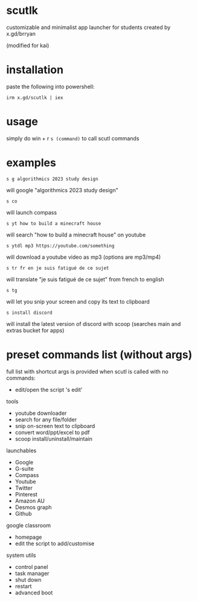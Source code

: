 # scutlk
customizable and minimalist app launcher for students created by x.gd/brryan

(modified for kai)

# installation

paste the following into powershell:

```irm x.gd/scutlk | iex```

# usage

simply do win + r `s (command)` to call scutl commands
 
# examples

```s g algorithmics 2023 study design```

 will google "algorithmics 2023 study design"
 
 
```s co```
 
 will launch compass
 
 
```s yt how to build a minecraft house```

 will search "how to build a minecraft house" on youtube
 
 
```s ytdl mp3 https://youtube.com/something```
 
 will download a youtube video as mp3 (options are mp3/mp4)
 

```s tr fr en je suis fatigué de ce sujet```
 
 will translate "je suis fatigué de ce sujet" from french to english
 

```s tg```
 
 will let you snip your screen and copy its text to clipboard
 
```s install discord```
 
 will install the latest version of discord with scoop
 (searches main and extras bucket for apps)
 

# preset commands list (without args)

full list with shortcut args is provided when scutl is called with no commands:

- edit/open the script 's edit'

tools

- youtube downloader 
- search for any file/folder
- snip on-screen text to clipboard
- convert word/ppt/excel to pdf
- scoop install/uninstall/maintain

launchables

- Google
- G-suite
- Compass
- Youtube
- Twitter
- Pinterest 
- Amazon AU 
- Desmos graph
- Github 

 google classroom

- homepage
- edit the script to add/customise

system utils

- control panel
- task manager
- shut down
- restart
- advanced boot
